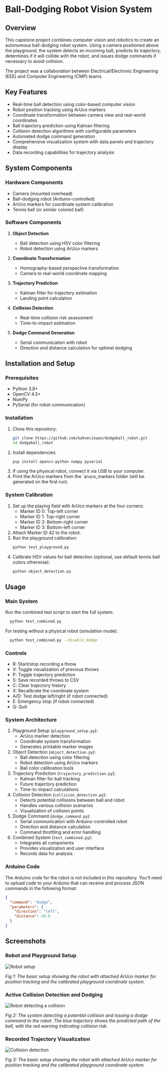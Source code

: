 # Ball-Dodging Robot Vision System

## Overview

This capstone project combines computer vision and robotics to create an autonomous ball-dodging robot system. Using a camera positioned above the playground, the system detects an incoming ball, predicts its trajectory, determines if it will collide with the robot, and issues dodge commands if necessary to avoid collision.

The project was a collaboration between Electrical/Electronic Engineering (EEE) and Computer Engineering (CMP) teams.

## Key Features

- Real-time ball detection using color-based computer vision
- Robot position tracking using ArUco markers
- Coordinate transformation between camera view and real-world coordinates
- Ball trajectory prediction using Kalman filtering
- Collision detection algorithms with configurable parameters
- Automated dodge command generation
- Comprehensive visualization system with data panels and trajectory display
- Data recording capabilities for trajectory analysis


## System Components

### Hardware Components
- Camera (mounted overhead)
- Ball-dodging robot (Arduino-controlled)
- ArUco markers for coordinate system calibration
- Tennis ball (or similar colored ball)

### Software Components
1. **Object Detection**
   - Ball detection using HSV color filtering
   - Robot detection using ArUco markers
   
2. **Coordinate Transformation**
   - Homography-based perspective transformation
   - Camera to real-world coordinate mapping
   
3. **Trajectory Prediction**
   - Kalman filter for trajectory estimation
   - Landing point calculation
   
4. **Collision Detection**
   - Real-time collision risk assessment
   - Time-to-impact estimation
   
5. **Dodge Command Generation**
   - Serial communication with robot
   - Direction and distance calculation for optimal dodging


## Installation and Setup

### Prerequisites
- Python 3.8+
- OpenCV 4.5+
- NumPy
- PySerial (for robot communication)

### Installation
1. Clone this repository:
   ```bash
   git clone https://github.com/kahvecikaan/dodgeball_robot.git
   cd dodgeball_robot
2. Install dependencies
    ```bash
   pip install opencv-python numpy pyserial
3. If using the physical robot, connect it via USB to your computer.
4. Print the ArUco markers from the `aruco_markers folder (will be generated on the first run).

### System Calibration
1. Set up the playing field with ArUco markers at the four corners:
   - Marker ID 0: Top-left corner
   - Marker ID 1: Top-right corner
   - Marker ID 2: Bottom-right corner
   - Marker ID 3: Bottom-left corner
2. Attach Marker ID 42 to the robot.
3. Run the playground calibration:
    ```bash
   python test_playground.py
4. Calibrate HSV values for ball detection (optional, use default tennis ball colors otherwise):
    ```bash
   python object_detection.py
   
## Usage

### Main System
Run the combined test script to start the full system:
```bash
  python test_combined.py
```

For testing without a physical robot (simulation mode):
```bash
  python test_combined.py --disable_dodge
```

### Controls
- R: Start/stop recording a throw
- V: Toggle visualization of previous throws
- P: Toggle trajectory prediction
- S: Save recorded throws to CSV
- C: Clear trajectory history
- X: Recalibrate the coordinate system
- A/D: Test dodge left/right (if robot connected)
- E: Emergency stop (if robot connected)
- Q: Quit

### System Architecture

1. Playground Setup (`playground_setup.py`):
   * ArUco marker detection
   * Coordinate system transformation
   * Generates printable marker images
2. Object Detection (`object_detection.py`):
   * Ball detection using color filtering
   * Robot detection using ArUco markers
   * Ball color calibration tools
3. Trajectory Prediction (`trajectory_prediction.py`):
   * Kalman filter for ball tracking
   * Future trajectory prediction
   * Time-to-impact calculations
4. Collision Detection (`collision_detection.py`):
   * Detects potential collisions between ball and robot
   * Handles various collision scenarios
   * Visualization of collision points
5. Dodge Command (`dodge_command.py`):
   * Serial communication with Arduino-controlled robot
   * Direction and distance calculation
   * Command throttling and error handling
6. Combined System (`test_combined.py`):
   * Integrates all components
   * Provides visualization and user interface
   * Records data for analysis

### Arduino Code
The Arduino code for the robot is not included in this repository. You'll need to upload code to your 
Arduino that can receive and process JSON commands in the following format:

```json
{
  "command": "dodge",
  "parameters": {
    "direction": "left",
    "distance": 20.0
  }
}
```

## Screenshots

### Robot and Playground Setup
![Robot setup](images/robot_setup.png)

*Fig 1: The basic setup showing the robot with attached ArUco marker for position tracking 
and the calibrated playground coordinate system.*


### Active Collision Detection and Dodging
![Robot detecting a collision](images/collision_detection.png)

*Fig 2: The system detecting a potential collision and issuing a dodge command to the robot. 
The blue trajectory shows the predicted path of the ball, with the red warning indicating collision risk.*



### Recorded Trajectory Visualization
![Collision detection](images/trajectory_visualization.png)

*Fig 3: The basic setup showing the robot with attached ArUco marker for position tracking 
and the calibrated playground coordinate system.*


